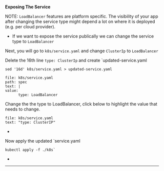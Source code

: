 
### 
**Exposing The Service**

NOTE: `LoadBalancer` features are platform specific. The visibility of your app after changing the service type might depend a lot on where it is deployed (e.g. per cloud provider).


*   If we want to expose the service publically we can change the service type to `LoadBalancer`

Next, you will go to `k8s/service.yaml` and change `ClusterIp` to `LoadBalancer`

Delete the 16th line `type: ClusterIp` and create `updated-service.yaml
```execute-1
sed '16d' k8s/service.yaml > updated-service.yaml
```


```editor:insert-value-into-yaml
file: k8s/service.yaml
path: spec
text: |
value:
      type: LoadBalancer

```

Change the the type to LoadBalancer, click below to highlight the value that needs to change.
```editor:select-matching-text
file: k8s/service.yaml
text: "type: ClusterIP"
```

*   

Now apply the updated `service.yaml 
```execute-1
kubectl apply -f ./k8s`
```


*   



---


